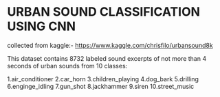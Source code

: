 # URBAN SOUND CLASSIFICATION USING CNN

collected from kaggle:- https://www.kaggle.com/chrisfilo/urbansound8k

This dataset contains 8732 labeled sound excerpts of not more than 4 seconds of urban sounds from 10 classes:

  1.air_conditioner 
  2.car_horn 
  3.children_playing 
  4.dog_bark 
  5.drilling 
  6.enginge_idling 
  7.gun_shot
  8.jackhammer 
  9.siren 
  10.street_music 

